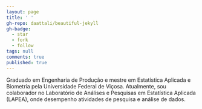 ```yaml
---
layout: page
title: ' '
gh-repo: daattali/beautiful-jekyll
gh-badge:
  - star
  - fork
  - follow
tags: null
comments: true
published: true
---
```


Graduado em Engenharia de Produção e mestre em Estatística Aplicada e Biometria pela Universidade Federal de Viçosa. Atualmente, sou colaborador no Laboratório de Análises e Pesquisas em Estatística Aplicada (LAPEA), onde desempenho atividades de pesquisa e análise de dados. 
